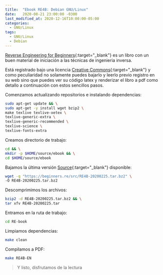 ```yaml
---
title:  "Ebook RE4B: Debian GNU/Linux"
date:   2020-08-21 23:00:00 -0300
last_modified_at: 2020-12-16T10:00:00-05:00
categories:
  - GNU/Linux
tags:
  - GNU/Linux
  - Debian
---
```


[Reverse Engineering for Beginners](https://beginners.re/){:target="_blank"} es un libro con un buen material de iniciación a las técnicas de ingenieria inversa.

Está registrado bajo una licencia [Creative Commons](https://creativecommons.org/){:target="_blank"} y como peculiaridad no solamente puedes bajarlo y leerlo previo registro en su web sino que puedes ver su código latex y renderizar el libro a pdf como detallo a continuación con estos sencillos pasos.

Comenzamos actualizando repositorios e instalando dependencias:

```bash
sudo apt-get update && \
sudo apt-get -y install wget bzip2 \
make texlive texlive-xetex \
texlive-generic-extra \
texlive-generic-recommended \
texlive-science \
texlive-fonts-extra
```

Creamos directorio de trabajo:

```bash
cd && \
mkdir -p $HOME/source/ebook && \
cd $HOME/source/ebook
```

Bajamos la última versión [Source](https://beginners.re/src/){:target="_blank"} disponible:

```bash
wget -q "https://beginners.re/src/RE4B-20200225.tar.bz2" \
-O RE4B-20200225.tar.bz2
```

Descomprimimos los archivos:

```bash
bzip2 -d RE4B-20200225.tar.bz2 && \
tar xfv RE4B-20200225.tar
```

Entramos en la ruta de trabajo:

```bash
cd RE-book
```

Limpiamos dependencias:

```bash
make clean
```

Compilamos a PDF:

```bash
make RE4B-EN
```

> Y listo, disfrutamos de la lectura
